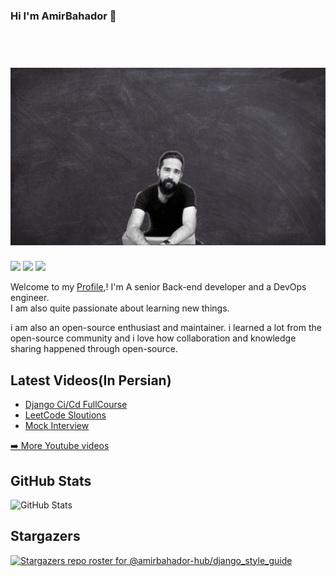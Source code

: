 ### Hi I'm AmirBahador 👋

<h1 align="center">
  <br>
  <a href="https://amirbahador-hub.github.io/"><img src="Amir Bahador.gif" alt="AmirBahador"></a>
</h1>
<!-- <p><a href="https://www.twitter.com/mokkapps"><img src="https://img.shields.io/badge/twitter-%231DA1F2.svg?&style=for-the-badge&logo=twitter&logoColor=white" height=25></a>  -->

<a href="https://amirbahador-hub.github.io/"><img src="https://img.shields.io/badge/🪐Personal%20Website-My%20Cv%20%E2%86%92-gray.svg?colorA=655BE1&colorB=4F44D6&style=for-the-badge" height=25></a> 
<a href="https://www.linkedin.com/in/amirbahador/"><img src="https://img.shields.io/badge/linkedin-%230077B5.svg?&style=for-the-badge&logo=linkedin&logoColor=white" height=25></a>  <a href="https://www.youtube.com/@BahadorDev"><img src="https://img.shields.io/badge/youtube-%2312100E.svg?&style=for-the-badge&logo=youtube&logoColor=white" height=25></a> 
<!-- <a href="https://www.instagram.com/mokkapps/"><img src="https://img.shields.io/badge/instagram-%23E4405F.svg?&style=for-the-badge&logo=instagram&logoColor=white" height=25></a>  -->

<!-- <a href="https://medium.com/@MokkappsDev"><img src="https://img.shields.io/badge/medium-%2312100E.svg?&style=for-the-badge&logo=medium&logoColor=white" height=25></a>  -->
<!-- <a href="https://dev.to/mokkapps"><img src="https://img.shields.io/badge/DEV.TO-%230A0A0A.svg?&style=for-the-badge&logo=dev-dot-to&logoColor=white" height=25></a></p> -->

<!--
**amirbahador-hub/amirbahador-hub** is a ✨ _special_ ✨ repository because its `README.md` (this file) appears on your GitHub profile.

Here are some ideas to get you started:

- 🔭 I’m currently working on ...
- 🌱 I’m currently learning ...
- 👯 I’m looking to collaborate on ...
- 🤔 I’m looking for help with ...
- 💬 Ask me about ...
- 📫 How to reach me: ...
- 😄 Pronouns: ...
- ⚡ Fun fact: ...
-->

Welcome to my [Profile](https://amirbahador-hub.github.io/),! I'm A senior Back-end developer and a DevOps engineer.    
I am also quite passionate about learning new things.

i am also an open-source enthusiast and maintainer. i learned a lot from the open-source community and i love how collaboration and knowledge sharing happened through open-source.

<h2>Latest Videos(In Persian)</h2>
  <ul>
    <li><a href="https://www.youtube.com/watch?v=KtYDIJN3wmM&list=PLYrn63eEqAzY5uG5ks_OquWcojzHvhp9Z">Django Ci/Cd FullCourse</a></li>
    <li><a href="https://www.youtube.com/watch?v=HQt-NZu3mTk&t=35s">LeetCode Sloutions</a></li><li><a href="https://www.youtube.com/watch?v=0Uui4CoM5Ww&t=2690s">Mock Interview</a></li>
  </ul>
<p><a href="https://www.youtube.com/@BahadorDev">➡️ More Youtube videos</a></p>

<h2>GitHub Stats</h2>
<p><img src="https://github-readme-stats.vercel.app/api?username=amirbahador-hub&amp;show_icons=true" alt="GitHub Stats"></p>

## Stargazers

[![Stargazers repo roster for @amirbahador-hub/django_style_guide](https://reporoster.com/stars/amirbahador-hub/django_style_guide)](https://github.com/amirbahador-hub/django_style_guide/stargazers)